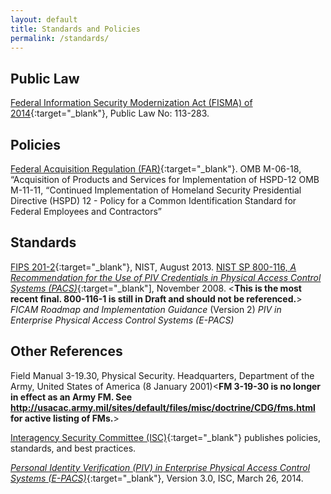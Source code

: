 ```yaml
---
layout: default
title: Standards and Policies
permalink: /standards/
---
```

## Public Law

[Federal Information Security Modernization Act (FISMA) of 2014](https://www.dhs.gov/fisma){:target="_blank"}, Public Law No: 113-283. 

## Policies

[Federal Acquisition Regulation (FAR)](https://www.acquisition.gov/browsefar){:target="_blank"}.
OMB M-06-18, “Acquisition of Products and Services for Implementation of HSPD-12
OMB M-11-11, “Continued Implementation of Homeland Security Presidential Directive (HSPD) 12 - Policy for a Common Identification Standard for Federal Employees and Contractors”

## Standards

[FIPS 201-2](http://nvlpubs.nist.gov/nistpubs/FIPS/NIST.FIPS.201-2.pdf){:target="_blank"}, NIST, August 2013.
[NIST SP 800-116, _A Recommendation for the Use of PIV Credentials in Physical Access Control Systems (PACS)_](http://nvlpubs.nist.gov/nistpubs/Legacy/SP/nistspecialpublication800-116.pdf){:target="_blank"], November 2008. <**This is the most recent final.  800-116-1 is still in Draft and should not be referenced.**>
_FICAM  Roadmap and Implementation Guidance_ (Version 2)
_PIV in Enterprise Physical Access Control Systems (E-PACS)_

## Other References

Field Manual 3-19.30, Physical Security. Headquarters, Department of the Army, United States of America (8 January 2001)<**FM 3-19-30 is no longer in effect as an Army FM. See http://usacac.army.mil/sites/default/files/misc/doctrine/CDG/fms.html for active listing of FMs.**>

[Interagency Security Committee (ISC)](https://www.dhs.gov/isc-policies-standards-best-practices){:target="_blank"} publishes policies, standards, and best practices. 

[_Personal Identity Verification (PIV) in Enterprise Physical Access Control Systems (E-PACS)_](https://www.idmanagement.gov/wp-content/uploads/sites/1171/uploads/piv-in-epacs.pdf){:target="_blank"}, Version 3.0, ISC, March 26, 2014.

